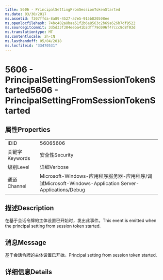 ```yaml
---
title: 5606 - PrincipalSettingFromSessionTokenStarted
ms.date: 03/30/2017
ms.assetid: f307ffda-8a89-4527-a7e5-915b820508ee
ms.openlocfilehash: 74bc402a8baa51f2b6a8563c2b69a626b7df9522
ms.sourcegitcommit: 3d5d33f384eeba41b2dff79d096f47ccc8d8f03d
ms.translationtype: MT
ms.contentlocale: zh-CN
ms.lasthandoff: 05/04/2018
ms.locfileid: "33470531"
---
```

# <a name="5606---principalsettingfromsessiontokenstarted"></a><span data-ttu-id="4a624-102">5606 - PrincipalSettingFromSessionTokenStarted</span><span class="sxs-lookup"><span data-stu-id="4a624-102">5606 - PrincipalSettingFromSessionTokenStarted</span></span>
## <a name="properties"></a><span data-ttu-id="4a624-103">属性</span><span class="sxs-lookup"><span data-stu-id="4a624-103">Properties</span></span>  
  
|||  
|-|-|  
|<span data-ttu-id="4a624-104">ID</span><span class="sxs-lookup"><span data-stu-id="4a624-104">ID</span></span>|<span data-ttu-id="4a624-105">5606</span><span class="sxs-lookup"><span data-stu-id="4a624-105">5606</span></span>|  
|<span data-ttu-id="4a624-106">关键字</span><span class="sxs-lookup"><span data-stu-id="4a624-106">Keywords</span></span>|<span data-ttu-id="4a624-107">安全性</span><span class="sxs-lookup"><span data-stu-id="4a624-107">Security</span></span>|  
|<span data-ttu-id="4a624-108">级别</span><span class="sxs-lookup"><span data-stu-id="4a624-108">Level</span></span>|<span data-ttu-id="4a624-109">详细</span><span class="sxs-lookup"><span data-stu-id="4a624-109">Verbose</span></span>|  
|<span data-ttu-id="4a624-110">通道</span><span class="sxs-lookup"><span data-stu-id="4a624-110">Channel</span></span>|<span data-ttu-id="4a624-111">Microsoft-Windows-应用程序服务器-应用程序/调试</span><span class="sxs-lookup"><span data-stu-id="4a624-111">Microsoft-Windows-Application Server-Applications/Debug</span></span>|  
  
## <a name="description"></a><span data-ttu-id="4a624-112">描述</span><span class="sxs-lookup"><span data-stu-id="4a624-112">Description</span></span>  
 <span data-ttu-id="4a624-113">在基于会话令牌的主体设置已开始时，发出此事件。</span><span class="sxs-lookup"><span data-stu-id="4a624-113">This event is emitted when the principal setting from session token started.</span></span>  
  
## <a name="message"></a><span data-ttu-id="4a624-114">消息</span><span class="sxs-lookup"><span data-stu-id="4a624-114">Message</span></span>  
 <span data-ttu-id="4a624-115">基于会话令牌的主体设置已开始。</span><span class="sxs-lookup"><span data-stu-id="4a624-115">Principal setting from session token started.</span></span>  
  
## <a name="details"></a><span data-ttu-id="4a624-116">详细信息</span><span class="sxs-lookup"><span data-stu-id="4a624-116">Details</span></span>
